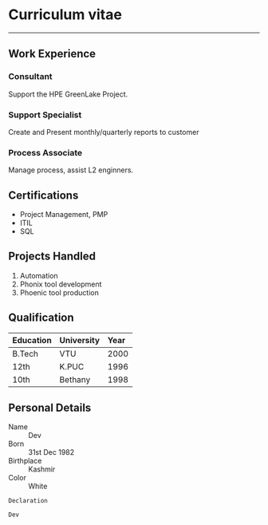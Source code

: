 # Curriculum vitae 
---
## Work Experience

### Consultant

Support the HPE GreenLake Project.

### Support Specialist

Create and Present monthly/quarterly reports to customer

### Process Associate

Manage process, assist L2 enginners.

## Certifications

*   Project Management, PMP
*   ITIL
*   SQL

## Projects Handled

1.  Automation
2.  Phonix tool development
3.  Phoenic tool production

## Qualification

| Education    | University        | Year |
|:-------------|:------------------|:------|
| B.Tech       | VTU               | 2000  |
| 12th         | K.PUC             | 1996  |
| 10th         | Bethany           | 1998  |

## Personal Details

<dl>
<dt>Name</dt>
<dd>Dev</dd>
<dt>Born</dt>
<dd>31st Dec 1982</dd>
<dt>Birthplace</dt>
<dd>Kashmir</dd>
<dt>Color</dt>
<dd>White</dd>
</dl>

```
Declaration
```

```
Dev
```
